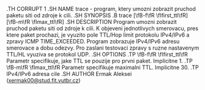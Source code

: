 .TH CORRUPT 1
.SH NAME
trace - program, ktery umozni zobrazit pruchod paketu siti od zdroje k cili.
.SH SYNOPSIS
.B trace
[\fB\-f\fR \fIfirst_ttl\fR]
[\fB\-m\fR \fImax_ttl\fR]
<ip-adress>
.SH DESCRIPTION
Program umozni zobrazit pruchod paketu siti od zdroje k cili. K objeveni jednotlivych smerovacu,
pres ktere paket prochazi, je vyuzito pole TTL/Hop limit protokolu IPv4/IPv6 a zpravy ICMP TIME_EXCEEDED.
Program zobrazuje IPv4/IPv6 adresu smerovace a dobu odezvy.
Pro zaslani testovaci zpravy s ruzne nastavenym TTL/HL vyuziva se protokol UDP.
.SH OPTIONS
.TP
\fB\-f\fR \fIfirst_ttl\fR
Parametr specifikuje, jake TTL se pouzije pro prvni paket. Implicitne 1.
.TP
\fB\-m\fR \fImax_ttl\fR
Parametr specifikuje maximalni TTL. Implicitne 30.
.TP
<ip-adress>
IPv4/IPv6 adresa cile
.SH AUTHOR
Ermak Aleksei (xermak00@stud.fit.vutbr.cz)
